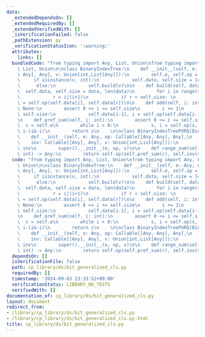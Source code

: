 ```yaml
---
data:
  _extendedDependsOn: []
  _extendedRequiredBy: []
  _extendedVerifiedWith: []
  _isVerificationFailed: false
  _pathExtension: py
  _verificationStatusIcon: ':warning:'
  attributes:
    links: []
  bundledCode: "from typing import Any, List, Union\nfrom typing import Any, Callable,\
    \ List, Union\n\nclass BinaryIndexTree:\n    def __init__(self, e: Any, op: Callable[[Any,\
    \ Any], Any], v: Union[int,List[Any]]):\n        self.e, self.op = e, op\n   \
    \     if isinstance(v, int):\n            self.data, self.size = [e]*v, v\n  \
    \      else:\n            self.build(v)\n\n    def build(self, data):\n      \
    \  self.data, self.size = data, len(data)\n        for i in range(self.size):\n\
    \            r = i|(i+1)\n            if r < self.size: \n                self.data[r]\
    \ = self.op(self.data[i], self.data[r])\n\n    def add(self, i: int, x: Any) ->\
    \ None:\n        assert 0 <= i <= self.size\n        i += 1\n        while i <=\
    \ self.size:\n            self.data[i-1], i = self.op(self.data[i-1], x), i+(i&-i)\n\
    \n    def pref_sum(self, i: int):\n        assert 0 <= i <= self.size\n      \
    \  s = self.e\n        while i > 0:\n            s, i = self.op(s, self.data[i-1]),\
    \ i-(i&-i)\n        return s\n    \n\nclass BinaryIndexTreePURQ(BinaryIndexTree):\n\
    \    def __init__(self, e: Any, op: Callable[[Any, Any], Any],\n             \
    \    inv: Callable[[Any], Any], v: Union[int,List[Any]]):\n        self.inv =\
    \ inv\n        super().__init__(e, op, v)\n\n    def range_sum(self, l: int, r:\
    \ int) -> Any:\n        return self.op(self.pref_sum(r), self.inv(self.pref_sum(l)))\n"
  code: "from typing import Any, List, Union\nfrom typing import Any, Callable, List,\
    \ Union\n\nclass BinaryIndexTree:\n    def __init__(self, e: Any, op: Callable[[Any,\
    \ Any], Any], v: Union[int,List[Any]]):\n        self.e, self.op = e, op\n   \
    \     if isinstance(v, int):\n            self.data, self.size = [e]*v, v\n  \
    \      else:\n            self.build(v)\n\n    def build(self, data):\n      \
    \  self.data, self.size = data, len(data)\n        for i in range(self.size):\n\
    \            r = i|(i+1)\n            if r < self.size: \n                self.data[r]\
    \ = self.op(self.data[i], self.data[r])\n\n    def add(self, i: int, x: Any) ->\
    \ None:\n        assert 0 <= i <= self.size\n        i += 1\n        while i <=\
    \ self.size:\n            self.data[i-1], i = self.op(self.data[i-1], x), i+(i&-i)\n\
    \n    def pref_sum(self, i: int):\n        assert 0 <= i <= self.size\n      \
    \  s = self.e\n        while i > 0:\n            s, i = self.op(s, self.data[i-1]),\
    \ i-(i&-i)\n        return s\n    \n\nclass BinaryIndexTreePURQ(BinaryIndexTree):\n\
    \    def __init__(self, e: Any, op: Callable[[Any, Any], Any],\n             \
    \    inv: Callable[[Any], Any], v: Union[int,List[Any]]):\n        self.inv =\
    \ inv\n        super().__init__(e, op, v)\n\n    def range_sum(self, l: int, r:\
    \ int) -> Any:\n        return self.op(self.pref_sum(r), self.inv(self.pref_sum(l)))\n"
  dependsOn: []
  isVerificationFile: false
  path: cp_library/ds/bit_generalized_cls.py
  requiredBy: []
  timestamp: '2024-09-03 23:33:52+09:00'
  verificationStatus: LIBRARY_NO_TESTS
  verifiedWith: []
documentation_of: cp_library/ds/bit_generalized_cls.py
layout: document
redirect_from:
- /library/cp_library/ds/bit_generalized_cls.py
- /library/cp_library/ds/bit_generalized_cls.py.html
title: cp_library/ds/bit_generalized_cls.py
---
```

